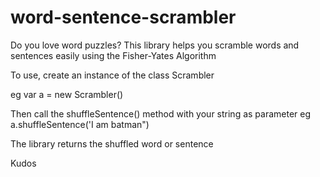 # word-sentence-scrambler
Do you love word puzzles? 
 This library helps you scramble words and sentences easily using the Fisher-Yates Algorithm
 
 To use, create an instance of the class Scrambler 
 
 eg var a = new Scrambler()
 
 Then call the shuffleSentence() method with your string as parameter
 eg a.shuffleSentence('I am batman")
 
 The library returns the shuffled word or sentence
 
 Kudos
